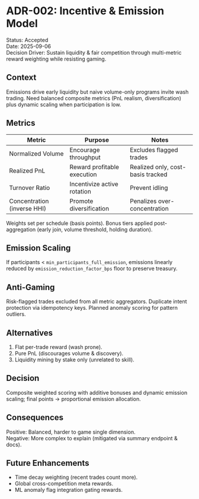 # ADR-002: Incentive & Emission Model

Status: Accepted  
Date: 2025-09-06  
Decision Driver: Sustain liquidity & fair competition through multi-metric reward weighting while resisting gaming.

## Context
Emissions drive early liquidity but naive volume-only programs invite wash trading. Need balanced composite metrics (PnL realism, diversification) plus dynamic scaling when participation is low.

## Metrics
| Metric | Purpose | Notes |
|--------|---------|-------|
| Normalized Volume | Encourage throughput | Excludes flagged trades |
| Realized PnL | Reward profitable execution | Realized only, cost-basis tracked |
| Turnover Ratio | Incentivize active rotation | Prevent idling |
| Concentration (inverse HHI) | Promote diversification | Penalizes over-concentration |

Weights set per schedule (basis points). Bonus tiers applied post-aggregation (early join, volume threshold, holding duration).

## Emission Scaling
If participants < `min_participants_full_emission`, emissions linearly reduced by `emission_reduction_factor_bps` floor to preserve treasury.

## Anti-Gaming
Risk-flagged trades excluded from all metric aggregators. Duplicate intent protection via idempotency keys. Planned anomaly scoring for pattern outliers.

## Alternatives
1. Flat per-trade reward (wash prone).  
2. Pure PnL (discourages volume & discovery).  
3. Liquidity mining by stake only (unrelated to skill).  

## Decision
Composite weighted scoring with additive bonuses and dynamic emission scaling; final points -> proportional emission allocation.

## Consequences
Positive: Balanced, harder to game single dimension.  
Negative: More complex to explain (mitigated via summary endpoint & docs).  

## Future Enhancements
* Time decay weighting (recent trades count more).  
* Global cross-competition meta rewards.  
* ML anomaly flag integration gating rewards.  
